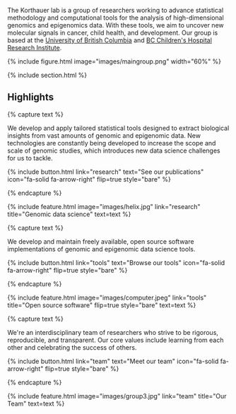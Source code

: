 ---
---

The Korthauer lab is a group of researchers working to advance statistical methodology and computational tools for the analysis of high-dimensional genomics and epigenomics data. With these tools, we aim to uncover new molecular signals in cancer, child health, and development. Our group is based at the [University of British Columbia](https://ubc.ca) and [BC Children's Hospital Research Institute](https://bcchr.ca). 

{% include figure.html image="images/maingroup.png" width="60%" %}

{% include section.html %}

## Highlights

{% capture text %}

We develop and apply tailored statistical tools designed to extract biological insights from vast amounts of genomic and epigenomic data. New technologies are constantly being developed to increase the scope and scale of genomic studies, which introduces new data science challenges for us to tackle. 

{%
  include button.html
  link="research"
  text="See our publications"
  icon="fa-solid fa-arrow-right"
  flip=true
  style="bare"
%}

{% endcapture %}

{%
  include feature.html
  image="images/helix.jpg"
  link="research"
  title="Genomic data science"
  text=text
%}

{% capture text %}

We develop and maintain freely available, open source software implementations of genomic and epigenomic data science tools.  

{%
  include button.html
  link="tools"
  text="Browse our tools"
  icon="fa-solid fa-arrow-right"
  flip=true
  style="bare"
%}

{% endcapture %}

{%
  include feature.html
  image="images/computer.jpeg"
  link="tools"
  title="Open source software"
  flip=true
  style="bare"
  text=text
%}

{% capture text %}

We're an interdisciplinary team of researchers who strive to be rigorous, reproducible, and transparent. Our core values include learning from each other and celebrating the success of others. 

{%
  include button.html
  link="team"
  text="Meet our team"
  icon="fa-solid fa-arrow-right"
  flip=true
  style="bare"
%}

{% endcapture %}

{%
  include feature.html
  image="images/group3.jpg"
  link="team"
  title="Our Team"
  text=text
%}
